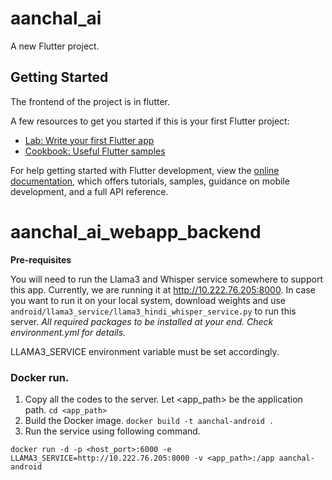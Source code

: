 # aanchal_ai

A new Flutter project.

## Getting Started

The frontend of the project is in flutter.

A few resources to get you started if this is your first Flutter project:

- [Lab: Write your first Flutter app](https://docs.flutter.dev/get-started/codelab)
- [Cookbook: Useful Flutter samples](https://docs.flutter.dev/cookbook)

For help getting started with Flutter development, view the
[online documentation](https://docs.flutter.dev/), which offers tutorials,
samples, guidance on mobile development, and a full API reference.

# aanchal_ai_webapp_backend

**Pre-requisites**

You will need to run the Llama3 and Whisper service somewhere to support this app.
Currently, we are running it at http://10.222.76.205:8000.
In case you want to run it on your local system, download weights and use `android/llama3_service/llama3_hindi_whisper_service.py` to run this server.
*All required packages to be installed at your end. Check environment.yml for details.*

LLAMA3_SERVICE environment variable must be set accordingly.

### Docker run.

1. Copy all the codes to the server. Let <app_path> be the application path. `cd <app_path>`
2. Build the Docker image. `docker build -t aanchal-android .`
3. Run the service using following command.
```
docker run -d -p <host_port>:6000 -e LLAMA3_SERVICE=http://10.222.76.205:8000 -v <app_path>:/app aanchal-android
```

